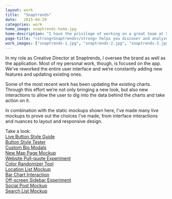 ```yaml
---
layout: work
title:  "Snaptrends"
date:   2015-04-29
categories: work
home_image: snaptrends-home.jpg
home-description: "I have the privilege of working on a great team at Snaptrends, guiding the brand, interface, and user experience as we build the best location-based social insight and analysis tool available."
page-title: "<strong>Snaptrends</strong> helps you discover and analyze social media users and their posts, leading to actionable insight about your area or interest."
work_images: ["snaptrends-1.jpg", "snaptrends-2.jpg", "snaptrends-3.jpg", "snaptrends-4.jpg", "snaptrends-5.jpg", "snaptrends-6.jpg", "snaptrends-7.jpg", "snaptrends-8.jpg"]
---
```


In my role as Creative Director at Snaptrends, I oversee the brand as well as the application. Most of my personal work, though, is focused on the app. We&rsquo;ve reworked the entire user interface and we&rsquo;re constantly adding new features and updating existing ones.

Some of the most recent work has been updating the existing charts. Through this effort we&rsquo;re not only bringing a new look, but also new interactions to allow the user to dig into the data behind the charts and take action on it.

In combination with the static mockups shown here, I've made many live mockups to prove out the choices I've made, from interface interactions and nuances to layout and responsive design.

Take a look:<br>
<a href="http://codepen.io/shaunrfox/full/dPZobW/">Live Button Style Guide</a><br>
<a href="http://codepen.io/shaunrfox/full/gbmGOp/">Button Style Tester</a><br>
<a href="http://codepen.io/shaunrfox/full/YXmQbv/">Custom Bio Modals</a><br>
<a href="http://codepen.io/shaunrfox/full/OVeLWx/">New Map Page Mockup</a><br>
<a href="http://codepen.io/shaunrfox/full/BNbEbr/">Website Pull-quote Experiment</a><br>
<a href="http://codepen.io/shaunrfox/full/bdxKrR/">Color Randomizer Tool</a><br>
<a href="http://codepen.io/shaunrfox/full/bdqomZ/">Location List Mockup</a><br>
<a href="http://codepen.io/shaunrfox/full/OVNVqm/">Bar Chart Interaction</a><br>
<a href="http://codepen.io/shaunrfox/full/YXyaJv/">Off-screen Sidebar Experiment</a><br>
<a href="http://codepen.io/shaunrfox/full/NPBmMm/">Social Post Mockup</a><br>
<a href="http://codepen.io/shaunrfox/full/vOEQww/">Search List Mockup</a>
